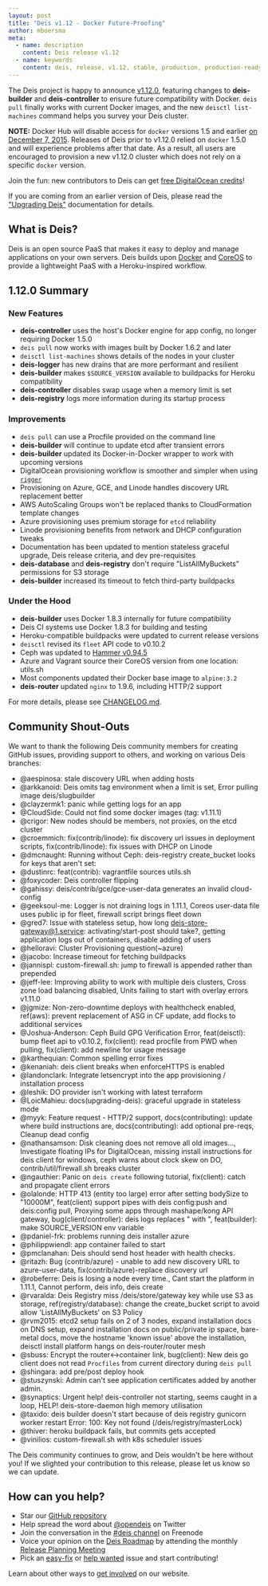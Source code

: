 ```yaml
---
layout: post
title: "Deis v1.12 - Docker Future-Proofing"
author: mboersma
meta:
  - name: description
    content: Deis release v1.12
  - name: keywords
    content: deis, release, v1.12, stable, production, production-ready, paas, private paas, heroku, github, docker, coreos, enterprise, kubernetes, mesos
---
```


The Deis project is happy to announce [v1.12.0](https://github.com/deis/deis/releases/tag/v1.12.0), featuring changes to **deis-builder** and **deis-controller** to ensure future compatibility with Docker. `deis pull` finally works with current Docker images, and the new `deisctl list-machines` command helps you survey your Deis cluster.

**NOTE:** Docker Hub will disable access for `docker` versions 1.5 and earlier [on December 7, 2015](http://blog.docker.com/2015/10/docker-hub-deprecation-1-5/). Releases of Deis prior to v1.12.0 relied on `docker` 1.5.0 and will experience problems after that date. As a result, all users are encouraged to provision a new v1.12.0 cluster which does not rely on a specific `docker` version.

Join the fun: new contributors to Deis can get [free DigitalOcean credits](http://deis.io/code-for-credit-digitalocean/)!

<!--more-->

If you are coming from an earlier version of Deis, please read the ["Upgrading Deis"](http://docs.deis.io/en/latest/managing_deis/upgrading-deis/) documentation for details.

## What is Deis?

Deis is an open source PaaS that makes it easy to deploy and manage applications on your own servers. Deis builds upon [Docker](http://docker.io/) and [CoreOS](https://coreos.com/) to provide a lightweight PaaS with a Heroku-inspired workflow.

## 1.12.0 Summary

### New Features

- **deis-controller** uses the host's Docker engine for app config, no longer requiring Docker 1.5.0
- `deis pull` now works with images built by Docker 1.6.2 and later
- `deisctl list-machines` shows details of the nodes in your cluster
- **deis-logger** has new drains that are more performant and resilient
- **deis-builder** makes `$SOURCE_VERSION` available to buildpacks for Heroku compatibility
- **deis-controller** disables swap usage when a memory limit is set
- **deis-registry** logs more information during its startup process

### Improvements

- `deis pull` can use a Procfile provided on the command line
- **deis-builder** will continue to update etcd after transient errors
- **deis-builder** updated its Docker-in-Docker wrapper to work with upcoming versions
- DigitalOcean provisioning workflow is smoother and simpler when using [`rigger`](https://github.com/deis/rigger)
- Provisioning on Azure, GCE, and Linode handles discovery URL replacement better
- AWS AutoScaling Groups won't be replaced thanks to CloudFormation template changes
- Azure provisioning uses premium storage for `etcd` reliability
- Linode provisioning benefits from network and DHCP configuration tweaks
- Documentation has been updated to mention stateless graceful upgrade, Deis release criteria, and dev pre-requisites
- **deis-database** and **deis-registry** don't require "ListAllMyBuckets" permissions for S3 storage
- **deis-builder** increased its timeout to fetch third-party buildpacks

### Under the Hood

- **deis-builder** uses Docker 1.8.3 internally for future compatibility
- Deis CI systems use Docker 1.8.3 for building and testing
- Heroku-compatible buildpacks were updated to current release versions
- `deisctl` revised its `fleet` API code to v0.10.2
- Ceph was updated to [Hammer v0.94.5](http://docs.ceph.com/docs/master/release-notes/#v0-94-5-hammer)
- Azure and Vagrant source their CoreOS version from one location: utils.sh
- Most components updated their Docker base image to `alpine:3.2`
- **deis-router** updated `nginx` to 1.9.6, including HTTP/2 support

For more details, please see [CHANGELOG.md](https://github.com/deis/deis/blob/master/CHANGELOG.md).

## Community Shout-Outs

We want to thank the following Deis community members for creating GitHub issues, providing support to others, and working on various Deis branches:

- @aespinosa: stale discovery URL when adding hosts
- @arkkanoid: Deis omits tag environment when a limit is set, Error pulling image deis/slugbuilder
- @clayzermk1: panic while getting logs for an app
- @CloudSide: Could not find some docker images (tag: v1.11.1)
- @crigor: New nodes should be members, not proxies, on the etcd cluster
- @croemmich: fix(contrib/linode): fix discovery url issues in deployment scripts, fix(contrib/linode): fix issues with DHCP on Linode
- @dmcnaught: Running without Ceph: deis-registry create_bucket looks for keys that aren't set:
- @dustinrc: feat(contrib): vagrantfile sources utils.sh
- @foxycoder: Deis controller flipping
- @gahissy: deis/contrib/gce/gce-user-data generates an invalid cloud-config
- @geeksoul-me: Logger is not draining logs in 1.11.1, Coreos user-data file uses public ip for fleet, firewall script brings fleet down
- @gred7: Issue with stateless setup, how long  deis-store-gateway@1.service: activating/start-post  should take?, getting application logs out of containers, disable adding of users
- @helloravi: Cluster Provisioning question(~azure)
- @jacobo: Increase timeout for fetching buildpacks
- @jannispl: custom-firewall.sh: jump to firewall is appended rather than prepended
- @jeff-lee: Improving ability to work with multiple deis clusters, Cross zone load balancing disabled, Units failing to start with overlay errors v1.11.0
- @jgmize: Non-zero-downtime deploys with healthcheck enabled, ref(aws): prevent replacement of ASG in CF update, add flocks to additional services
- @Joshua-Anderson: Ceph Build GPG Verification Error, feat(deisctl): bump fleet api to v0.10.2, fix(client): read procfile from PWD when pulling, fix(client): add newline for usage message
- @karthequian: Common spelling error fixes
- @kenaniah: deis client breaks when enforceHTTPS is enabled
- @landonclark: Integrate letsencrypt into the app provisioning / installation process
- @leshik: DO provider isn't working with latest terraform
- @LoicMahieu: docs(upgrading-deis): graceful upgrade in stateless mode
- @myyk: Feature request - HTTP/2 support, docs(contributing): update where build instructions are, docs(contributing): add optional pre-reqs, Cleanup dead config
- @nathansamson: Disk cleaning does not remove all old images..., Investigate floating IPs for DigitalOcean, missing install instructions for deis client for windows, ceph warns about clock skew on DO, contrib/util/firewall.sh breaks cluster
- @ngauthier: Panic on `deis create` following tutorial, fix(client): catch and propagate client errors
- @olalonde: HTTP 413 (entity too large) error after setting bodySize to "10000M", feat(client) support pipes with deis config:push and deis:config pull, Proxying some apps through mashape/kong API gateway, bug(client/controller): deis logs replaces " with \", feat(builder): make SOURCE_VERSION env variable
- @pdaniel-frk: problems running deis installer azure
- @philippwiendl: app container failed to start
- @pmclanahan: Deis should send host header with health checks.
- @ritazh: Bug (contrib/azure) - unable to add new discovery URL to azure-user-data, fix(contrib/azure)-replace discovery url
- @robeferre: Deis is losing a node every time., Cant  start the platform in 1.11.1, Cannot perform, deis info, deis create
- @rvaralda: Deis Registry miss /deis/store/gateway key while use S3 as storage, ref(registry/database): change the create_bucket script to avoid allow 'ListAllMyBuckets' on S3 Policy
- @rvm2015: etcd2 setup fails on 2 of 3 nodes, expand installation docs on DNS setup, expand installation docs on public/private ip space, bare-metal docs, move the hostname 'known issue' above the installation, deisctl install platform hangs on deis-router/router mesh
- @sbuss: Encrypt the router<->container link, bug(client): New deis go client does not read `Procfiles` from current directory during `deis pull`
- @shingara: add pre/post deploy hook
- @stuszynski: Admin can't see application certificates added by another admin.
- @synaptics: Urgent help! deis-controller not starting, seems caught in a loop, HELP! deis-store-daemon high memory utilisation
- @taxido: deis builder doesn't start because of deis registry gunicorn worker restart Error:  100: Key not found (/deis/registry/masterLock)
- @thiver: heroku buildpack fails, but commits gets accepted
- @vinilios: custom-firewall.sh with k8s scheduler issues

The Deis community continues to grow, and Deis wouldn't be here without you! If we slighted your contribution to this release, please let us know so we can update.

## How can you help?

* Star our [GitHub repository](https://github.com/deis/deis)
* Help spread the word about [@opendeis](http://twitter.com/opendeis) on Twitter
* Join the conversation in the [#deis channel](https://botbot.me/freenode/deis/) on Freenode
* Voice your opinion on the [Deis Roadmap](http://docs.deis.io/en/latest/roadmap/roadmap/) by attending the monthly [Release Planning Meeting](http://docs.deis.io/en/latest/roadmap/planning/#release-planning-meetings)
* Pick an [easy-fix](https://github.com/deis/deis/labels/easy-fix) or [help wanted](https://github.com/deis/deis/labels/help%20wanted) issue and start contributing!

Learn about other ways to [get involved](http://deis.io/get-involved/) on our website.
